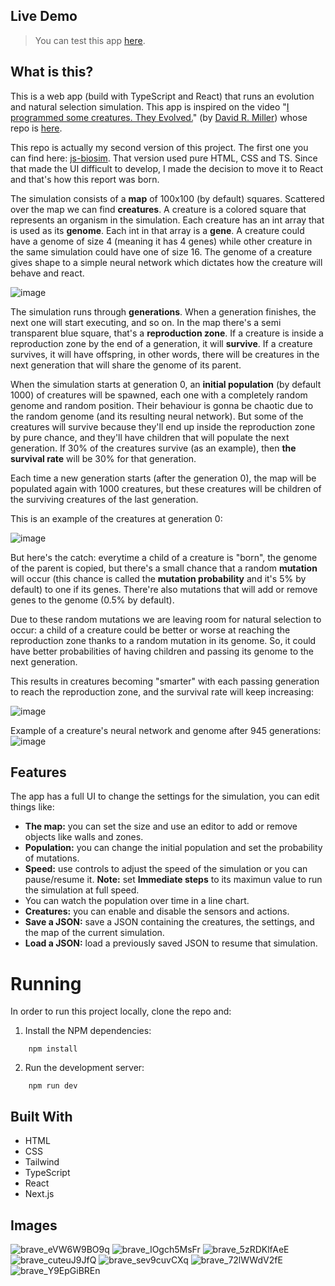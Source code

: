

## Live Demo

>  You can test this app [here](https://evolution-simulation-v2.netlify.app/).

## What is this?

This is a web app (build with TypeScript and React) that runs an evolution and natural selection simulation. This app is inspired on the video "[I programmed some creatures. They Evolved.](https://www.youtube.com/watch?v=N3tRFayqVtk)" (by [David R. Miller](https://github.com/davidrmiller)) whose repo is [here](https://github.com/davidrmiller/biosim4).

This repo is actually my second version of this project. The first one you can find here: [js-biosim](https://github.com/carlo697/js-biosim). That version used pure HTML, CSS and TS. Since that made the UI difficult to develop, I made the decision to move it to React and that's how this report was born.

The simulation consists of a **map** of 100x100 (by default) squares. Scattered over the map we can find **creatures**. A creature is a colored square that represents an organism in the simulation. Each creature has an int array that is used as its **genome**. Each int in that array is a **gene**. A creature could have a genome of size 4 (meaning it has 4 genes) while other creature in the same simulation could have one of size 16. The genome of a creature gives shape to a simple neural network which dictates how the creature will behave and react.

![image](https://github.com/carlo697/react-biosim/assets/16585568/1841c911-cace-4cef-854c-c56f5ba8498b)

The simulation runs through **generations**. When a generation finishes, the next one will start executing, and so on. In the map there's a semi transparent blue square, that's a **reproduction zone**. If a creature is inside a reproduction zone by the end of a generation, it will **survive**. If a creature survives, it will have offspring, in other words, there will be creatures in the next generation that will share the genome of its parent.

When the simulation starts at generation 0, an **initial population** (by default 1000) of creatures will be spawned, each one with a completely random genome and random position. Their behaviour is gonna be chaotic due to the random genome (and its resulting neural network). But some of the creatures will survive because they'll end up inside the reproduction zone by pure chance, and they'll have children that will populate the next generation. If 30% of the creatures survive (as an example), then **the survival rate** will be 30% for that generation. 

Each time a new generation starts (after the generation 0), the map will be populated again with 1000 creatures, but these creatures will be children of the surviving creatures of the last generation.

This is an example of the creatures at generation 0:

![image](https://github.com/carlo697/react-biosim/assets/16585568/c770ebda-30b9-4b07-bd00-3522d2565a4b)

But here's the catch: everytime a child of a creature is "born", the genome of the parent is copied, but there's a small chance that a random **mutation** will occur (this chance is called the **mutation probability** and it's 5% by default) to one if its genes. There're also mutations that will add or remove genes to the genome (0.5% by default).

Due to these random mutations we are leaving room for natural selection to occur: a child of a creature could be better or worse at reaching the reproduction zone thanks to a random mutation in its genome. So, it could have better probabilities of having children and passing its genome to the next generation.

This results in creatures becoming "smarter" with each passing generation to reach the reproduction zone, and the survival rate will keep increasing:

![image](https://github.com/carlo697/react-biosim/assets/16585568/0c6c9fe4-e6b8-4e3c-8afc-79cf6930cedb)

Example of a creature's neural network and genome after 945 generations:
![image](https://github.com/carlo697/react-biosim/assets/16585568/8827116c-b9b4-476d-8918-29c4a47029cf)


## Features

The app has a full UI to change the settings for the simulation, you can edit things like:
- **The map:** you can set the size and use an editor to add or remove objects like walls and zones.
- **Population:** you can change the initial population and set the probability of mutations.
- **Speed:** use controls to adjust the speed of the simulation or you can pause/resume it. **Note:** set **Immediate steps** to its maximun value to run the simulation at full speed.
- You can watch the population over time in a line chart.
- **Creatures:** you can enable and disable the sensors and actions.
- **Save a JSON:** save a JSON containing the creatures, the settings, and the map of the current simulation.
- **Load a JSON:** load a previously saved JSON to resume that simulation.

# Running

In order to run this project locally, clone the repo and:

1. Install the NPM dependencies:
```
    npm install
```
2. Run the development server:
```
    npm run dev
```

## Built With

- HTML
- CSS
- Tailwind
- TypeScript
- React
- Next.js


## Images
![brave_eVW6W9BO9q](https://github.com/carlo697/react-biosim/assets/16585568/d269be70-aa7c-4649-83b2-ddf3676e7732)
![brave_IOgch5MsFr](https://github.com/carlo697/react-biosim/assets/16585568/e930f46a-fd8f-4845-b946-23ed03c2df04)
![brave_5zRDKlfAeE](https://github.com/carlo697/react-biosim/assets/16585568/e3d12b92-62cd-4c09-a0cc-77b450189658)
![brave_cuteuJ9JfQ](https://github.com/carlo697/react-biosim/assets/16585568/1fe7e0e4-eb6d-4157-8d1e-912a3547d7d1)
![brave_sev9cuvCXq](https://github.com/carlo697/react-biosim/assets/16585568/3f01012e-02c4-49da-9cec-c4c9af1fef14)
![brave_72lWWdV2fE](https://github.com/carlo697/react-biosim/assets/16585568/2edbda70-04a3-4ef3-a823-ff487c3d96a1)
![brave_Y9EpGiBREn](https://github.com/carlo697/react-biosim/assets/16585568/de24e8b0-052b-4c16-ad31-a77110df3b05)

